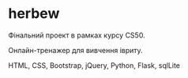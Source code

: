 # herbew

Фінальний проект в рамках курсу CS50.

Онлайн-тренажер для вивчення івриту.

HTML, CSS,
Bootstrap, jQuery,
Python, Flask, sqlLite
